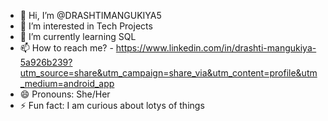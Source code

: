 - 👋 Hi, I’m @DRASHTIMANGUKIYA5
- 👀 I’m interested in Tech Projects 
- 🌱 I’m currently learning SQL 
- 📫 How to reach me? - https://www.linkedin.com/in/drashti-mangukiya-5a926b239?utm_source=share&utm_campaign=share_via&utm_content=profile&utm_medium=android_app 
- 😄 Pronouns: She/Her
- ⚡ Fun fact: I am curious about lotys of things 

<!---
DRASHTIMANGUKIYA5/DRASHTIMANGUKIYA5 is a ✨ special ✨ repository because its `README.md` (this file) appears on your GitHub profile.
You can click the Preview link to take a look at your changes.
--->
